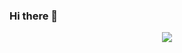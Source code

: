 ### Hi there 👋
<div align="center"> <img src="https://metrics.lecoq.io/bonjour-npy?template=classic&config.timezone=Asia%2FShanghai"> </div>
<!--
**bonjour-npy/bonjour-npy** is a ✨ _special_ ✨ repository because its `README.md` (this file) appears on your GitHub profile.

Here are some ideas to get you started:

- 🔭 I’m currently working on ...
- 🌱 I’m currently learning ...
- 👯 I’m looking to collaborate on ...
- 🤔 I’m looking for help with ...
- 💬 Ask me about ...
- 📫 How to reach me: ...
- 😄 Pronouns: ...
- ⚡ Fun fact: ...
-->
